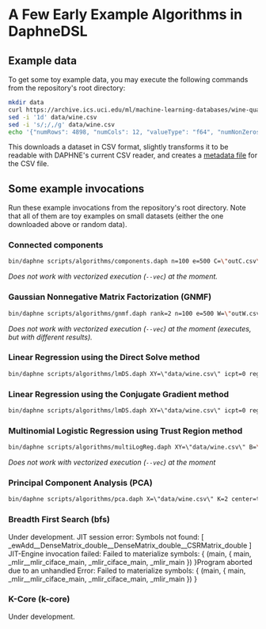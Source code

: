 <!--
Copyright 2021 The DAPHNE Consortium

Licensed under the Apache License, Version 2.0 (the "License");
you may not use this file except in compliance with the License.
You may obtain a copy of the License at

    http://www.apache.org/licenses/LICENSE-2.0

Unless required by applicable law or agreed to in writing, software
distributed under the License is distributed on an "AS IS" BASIS,
WITHOUT WARRANTIES OR CONDITIONS OF ANY KIND, either express or implied.
See the License for the specific language governing permissions and
limitations under the License.
-->

# A Few Early Example Algorithms in DaphneDSL

## Example data

To get some toy example data, you may execute the following commands from the repository's root directory:

```bash
mkdir data
curl https://archive.ics.uci.edu/ml/machine-learning-databases/wine-quality/winequality-white.csv -o data/wine.csv
sed -i '1d' data/wine.csv
sed -i 's/;/,/g' data/wine.csv
echo '{"numRows": 4898, "numCols": 12, "valueType": "f64", "numNonZeros": 58776}' > data/wine.csv.meta
```

This downloads a dataset in CSV format, slightly transforms it to be readable with DAPHNE's current CSV reader, and creates a [metadata file](/doc/FileMetaDataFormat.md) for the CSV file.

## Some example invocations

Run these example invocations from the repository's root directory.
Note that all of them are toy examples on small datasets (either the one downloaded above or random data).

### Connected components

```bash
bin/daphne scripts/algorithms/components.daph n=100 e=500 C=\"outC.csv\"
```
*Does not work with vectorized execution (`--vec`) at the moment.*
<!-- error with --vec
loc(fused["scripts/algorithms/components.daph":40:17, "scripts/algorithms/components.daph":40:8, "scripts/algorithms/components.daph":40:22, "scripts/algorithms/components.daph":37:7]): error: operand #2 does not dominate this use
-->

### Gaussian Nonnegative Matrix Factorization (GNMF)

```bash
bin/daphne scripts/algorithms/gnmf.daph rank=2 n=100 e=500 W=\"outW.csv\" H=\"outH.csv\"
```
*Does not work with vectorized execution (`--vec`) at the moment (executes, but with different results).*

### Linear Regression using the Direct Solve method

```bash
bin/daphne scripts/algorithms/lmDS.daph XY=\"data/wine.csv\" icpt=0 reg=0.0000001 verbose=true
```
<!-- successful with --vec -->

### Linear Regression using the Conjugate Gradient method

```bash
bin/daphne scripts/algorithms/lmDS.daph XY=\"data/wine.csv\" icpt=0 reg=0.0000001 tol=0.0000001 maxi=0 verbose=true
```
<!-- successful with --vec -->

### Multinomial Logistic Regression using Trust Region method

```bash
bin/daphne scripts/algorithms/multiLogReg.daph XY=\"data/wine.csv\" B=\"output.csv\"
```
*Does not work with vectorized execution (`--vec`) at the moment*
<!-- error with --vec:
daphne: /daphne/src/runtime/local/datastructures/DenseMatrix.cpp:62: DenseMatrix<ValueType>::DenseMatrix(const DenseMatrix<ValueType>*, size_t, size_t, size_t, size_t) [with ValueType = double; size_t = long unsigned int]: Assertion `((rowLowerIncl < src->numRows) || rowLowerIncl == 0) && "rowLowerIncl is out of bounds"' failed.
daphne: /daphne/src/runtime/local/datastructures/DenseMatrix.cpp:63: DenseMatrix<ValueType>::DenseMatrix(const DenseMatrix<ValueType>*, size_t, size_t, size_t, size_t) [with ValueType = double; size_t = long unsigned int]: Assertion `(rowUpperExcl <= src->numRows) && "rowUpperExcl is out of bounds"' failed.
double free or corruption (out)
Segmentation fault (core dumped)
-->

### Principal Component Analysis (PCA)

```bash
bin/daphne scripts/algorithms/pca.daph X=\"data/wine.csv\" K=2 center=true scale=false Xout=\"outX.csv\" Mout=\"outM.csv\"
```
<!-- successful with --vec -->

<!--
bin/daphne test/api/cli/algorithms/kmeans.daphne r=1000 f=10 c=5 i=3
bin/daphne test/api/cli/algorithms/lm.daphne r=1000 c=100
-->


### Breadth First Search (bfs) 

Under development. 
JIT session error: Symbols not found: [ _ewAdd__DenseMatrix_double__DenseMatrix_double__CSRMatrix_double ]
JIT-Engine invocation failed: Failed to materialize symbols: { (main, { main, _mlir__mlir_ciface_main, _mlir_ciface_main, _mlir_main }) }Program aborted due to an unhandled Error:
Failed to materialize symbols: { (main, { main, _mlir__mlir_ciface_main, _mlir_ciface_main, _mlir_main }) }

### K-Core (k-core)

Under development.


